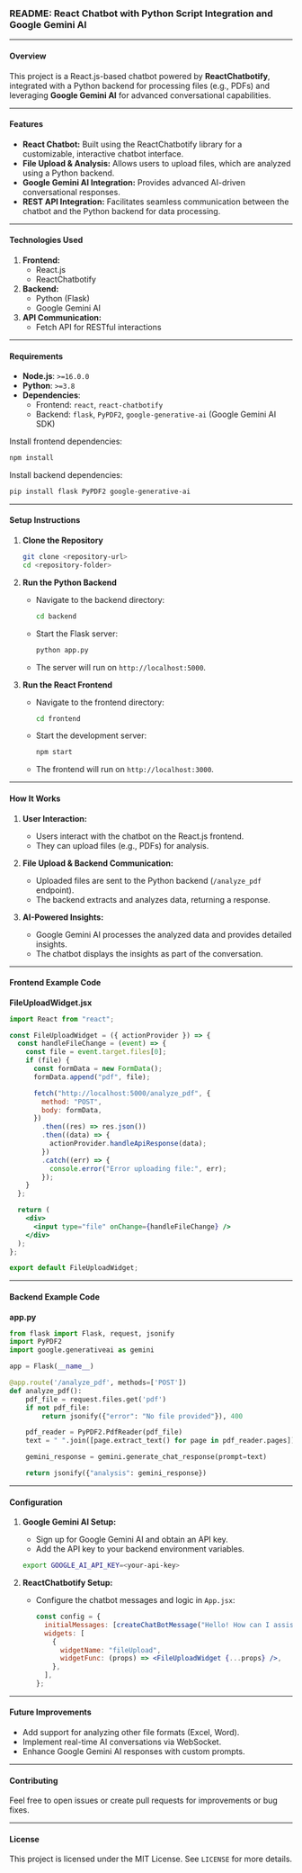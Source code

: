 ### README: React Chatbot with Python Script Integration and Google Gemini AI

---

#### **Overview**
This project is a React.js-based chatbot powered by **ReactChatbotify**, integrated with a Python backend for processing files (e.g., PDFs) and leveraging **Google Gemini AI** for advanced conversational capabilities.

---

#### **Features**
- **React Chatbot:** Built using the ReactChatbotify library for a customizable, interactive chatbot interface.
- **File Upload & Analysis:** Allows users to upload files, which are analyzed using a Python backend.
- **Google Gemini AI Integration:** Provides advanced AI-driven conversational responses.
- **REST API Integration:** Facilitates seamless communication between the chatbot and the Python backend for data processing.

---

#### **Technologies Used**
1. **Frontend:**
   - React.js
   - ReactChatbotify
2. **Backend:**
   - Python (Flask)
   - Google Gemini AI
3. **API Communication:**
   - Fetch API for RESTful interactions

---

#### **Requirements**
- **Node.js**: `>=16.0.0`
- **Python**: `>=3.8`
- **Dependencies**:
  - Frontend: `react`, `react-chatbotify`
  - Backend: `flask`, `PyPDF2`, `google-generative-ai` (Google Gemini AI SDK)

Install frontend dependencies:
```bash
npm install
```

Install backend dependencies:
```bash
pip install flask PyPDF2 google-generative-ai
```

---

#### **Setup Instructions**
1. **Clone the Repository**
   ```bash
   git clone <repository-url>
   cd <repository-folder>
   ```

2. **Run the Python Backend**
   - Navigate to the backend directory:
     ```bash
     cd backend
     ```
   - Start the Flask server:
     ```bash
     python app.py
     ```
   - The server will run on `http://localhost:5000`.

3. **Run the React Frontend**
   - Navigate to the frontend directory:
     ```bash
     cd frontend
     ```
   - Start the development server:
     ```bash
     npm start
     ```
   - The frontend will run on `http://localhost:3000`.

---

#### **How It Works**
1. **User Interaction:**
   - Users interact with the chatbot on the React.js frontend.
   - They can upload files (e.g., PDFs) for analysis.

2. **File Upload & Backend Communication:**
   - Uploaded files are sent to the Python backend (`/analyze_pdf` endpoint).
   - The backend extracts and analyzes data, returning a response.

3. **AI-Powered Insights:**
   - Google Gemini AI processes the analyzed data and provides detailed insights.
   - The chatbot displays the insights as part of the conversation.

---

#### **Frontend Example Code**
**FileUploadWidget.jsx**
```jsx
import React from "react";

const FileUploadWidget = ({ actionProvider }) => {
  const handleFileChange = (event) => {
    const file = event.target.files[0];
    if (file) {
      const formData = new FormData();
      formData.append("pdf", file);

      fetch("http://localhost:5000/analyze_pdf", {
        method: "POST",
        body: formData,
      })
        .then((res) => res.json())
        .then((data) => {
          actionProvider.handleApiResponse(data);
        })
        .catch((err) => {
          console.error("Error uploading file:", err);
        });
    }
  };

  return (
    <div>
      <input type="file" onChange={handleFileChange} />
    </div>
  );
};

export default FileUploadWidget;
```

---

#### **Backend Example Code**
**app.py**
```python
from flask import Flask, request, jsonify
import PyPDF2
import google.generativeai as gemini

app = Flask(__name__)

@app.route('/analyze_pdf', methods=['POST'])
def analyze_pdf():
    pdf_file = request.files.get('pdf')
    if not pdf_file:
        return jsonify({"error": "No file provided"}), 400

    pdf_reader = PyPDF2.PdfReader(pdf_file)
    text = " ".join([page.extract_text() for page in pdf_reader.pages])

    gemini_response = gemini.generate_chat_response(prompt=text)

    return jsonify({"analysis": gemini_response})
```

---

#### **Configuration**
1. **Google Gemini AI Setup:**
   - Sign up for Google Gemini AI and obtain an API key.
   - Add the API key to your backend environment variables.

   ```bash
   export GOOGLE_AI_API_KEY=<your-api-key>
   ```

2. **ReactChatbotify Setup:**
   - Configure the chatbot messages and logic in `App.jsx`:
     ```jsx
     const config = {
       initialMessages: [createChatBotMessage("Hello! How can I assist you today?")],
       widgets: [
         {
           widgetName: "fileUpload",
           widgetFunc: (props) => <FileUploadWidget {...props} />,
         },
       ],
     };
     ```

---

#### **Future Improvements**
- Add support for analyzing other file formats (Excel, Word).
- Implement real-time AI conversations via WebSocket.
- Enhance Google Gemini AI responses with custom prompts.

---

#### **Contributing**
Feel free to open issues or create pull requests for improvements or bug fixes.

---

#### **License**
This project is licensed under the MIT License. See `LICENSE` for more details.
